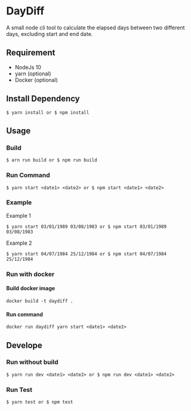 # DayDiff

A small node cli tool to calculate the elapsed days between two different days, excluding start and end date.

## Requirement

- NodeJs 10
- yarn (optional)
- Docker (optional)

## Install Dependency

```
$ yarn install or $ npm install
```

## Usage

### Build

```
$ arn run build or $ npm run build
```

### Run Command

```
$ yarn start <date1> <date2> or $ npm start <date1> <date2>

```

### Example

Example 1

```
$ yarn start 03/01/1989 03/08/1983 or $ npm start 03/01/1989 03/08/1983
```

Example 2

```
$ yarn start 04/07/1984 25/12/1984 or $ npm start 04/07/1984 25/12/1984

```

### Run with docker

#### Build docker image

```
docker build -t daydiff .
```

#### Run command

```
docker run daydiff yarn start <date1> <date2>
```

## Develope

### Run without build

```
$ yarn run dev <date1> <date2> or $ npm run dev <date1> <date2>

```

### Run Test

```
$ yarn test or $ npm test
```
